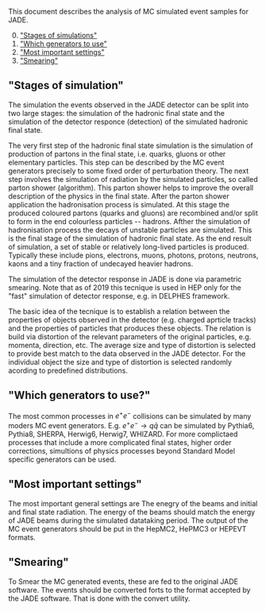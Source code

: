 This document describes the analysis of MC simulated event samples for JADE. 

0. ["Stages of simulations"](#stages)
1. ["Which generators to use"](#generators)
2. ["Most important settings"](#setings)
3. ["Smearing"](#smearing)

## <a name="stages">"Stages of simulation"</a>
The simulation the events observed in the JADE detector can be split into two large stages: the simulation of the
hadronic final state and the simulation of the detector responce (detection) of the simulated hadronic final state.

The very first step of the hadronic final state simulation is the simulation of  production of partons in the final 
state, i.e. quarks, gluons or other elementary particles.
This step can be described by the MC event generators precisely to some fixed order of perturbation theory.
The next step involves the simulation of radiation by the simulated particles, so called parton shower (algorithm).
This parton shower helps to improve the overall description of the physics in the final state.
After the parton shower application the hadronisation process is simulated. At this stage the produced coloured partons 
(quarks and gluons)  are recombined and/or split to
form in the end colourless particles -- hadrons.
Afther the simulation of hadronisation process the decays of unstable particles are simulated.
This is the final stage of the simulation of hadronic final state. As the end result of simulation, a set of stable or relatively 
long-lived particles is produced. Typically these include pions, electrons, muons, photons, protons, neutrons, kaons and 
a tiny fraction of undecayed heavier hadrons.



The simulation of the detector response in JADE is done via parametric smearing.
Note that as of 2019 this tecnique is used in HEP only for the "fast" simulation of detector response, e.g. in DELPHES framework.

The basic idea of the tecnique is to establish a relation between  the properties of objects observed in the detector 
(e.g. charged aprticle tracks) and the properties of particles that produces these objects.
The relation is build via distortion of the relevant parameters of the original particles, e.g. momenta, direction, etc.
The average size and type of distortion is selected  to provide best match to the data observed in the JADE detector.
For the individual object the size and type of distortion is selected randomly acording to predefined distributions.


## <a name="gen">"Which generators to use?"</a>

The most common  processes in $e^+e^-$ collisions can be simulated by many moders MC event generators.
E.g. $e^+e^-\rightarrow q\bar{q}$ can be simulated by Pythia6, Pythia8, SHERPA, Herwig6, Herwig7, WHIZARD.
For more complictaed processes that include a more complicated final states, higher order corrections, 
simultions of physics processes beyond Standard Model specific generators can be used.


## <a name="settings">"Most important settings"</a>
The most important general settings are
The enegry of the beams and initial and final state radiation.
The energy of the beams should match the energy of JADE beams during the simulated datataking period.
The output of the MC event generators should be put in the HepMC2, HePMC3 or HEPEVT formats.


## <a name="smearing">"Smearing"</a>
To Smear the MC generated events, these are fed to the original JADE software.
The events should be converted forts to the format accepted by the JADE software.
That is done with the convert utility.









